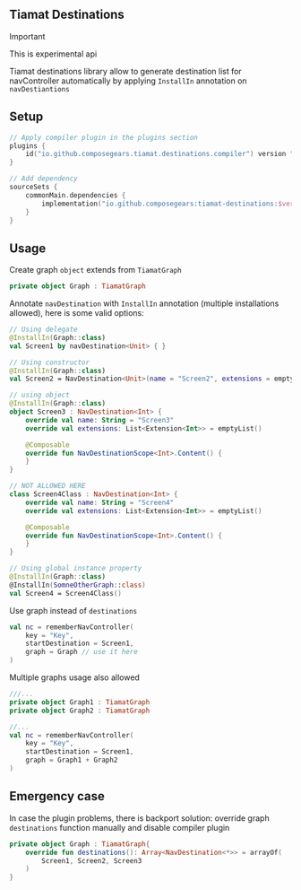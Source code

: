 Tiamat Destinations
-------------------

> [!IMPORTANT]
> This is experimental api

Tiamat destinations library allow to generate destination list for navController automatically
by applying `InstallIn` annotation on `navDestiantions`

## Setup

```kotlin
// Apply compiler plugin in the plugins section
plugins {
    id("io.github.composegears.tiamat.destinations.compiler") version "1.0.0"
}

```
```kotlin
// Add dependency
sourceSets {
    commonMain.dependencies {
        implementation("io.github.composegears:tiamat-destinations:$version")
    }
}

```

## Usage

Create graph `object` extends from `TiamatGraph`

```kotlin
private object Graph : TiamatGraph
```
Annotate `navDestination` with `InstallIn` annotation (multiple installations allowed), here is some valid options:

```kotlin
// Using delegate
@InstallIn(Graph::class)
val Screen1 by navDestination<Unit> { }

// Using constructor
@InstallIn(Graph::class)
val Screen2 = NavDestination<Unit>(name = "Screen2", extensions = emptyList()) {}

// using object
@InstallIn(Graph::class)
object Screen3 : NavDestination<Int> {
    override val name: String = "Screen3"
    override val extensions: List<Extension<Int>> = emptyList()

    @Composable
    override fun NavDestinationScope<Int>.Content() {
    }
}

// NOT ALLOWED HERE
class Screen4Class : NavDestination<Int> {
    override val name: String = "Screen4"
    override val extensions: List<Extension<Int>> = emptyList()

    @Composable
    override fun NavDestinationScope<Int>.Content() {
    }
}

// Using global instance property
@InstallIn(Graph::class)
@InstallIn(SomneOtherGraph::class)
val Screen4 = Screen4Class()
```
Use graph instead of `destinations`

```kotlin
val nc = rememberNavController(
    key = "Key",
    startDestination = Screen1,
    graph = Graph // use it here
)
```

Multiple graphs usage also allowed
```kotlin
///...
private object Graph1 : TiamatGraph
private object Graph2 : TiamatGraph

//...
val nc = rememberNavController(
    key = "Key",
    startDestination = Screen1,
    graph = Graph1 + Graph2
)
```

## Emergency case

In case the plugin problems, there is backport solution: override graph `destinations` function manually and disable compiler plugin

```kotlin
private object Graph : TiamatGraph{
    override fun destinations(): Array<NavDestination<*>> = arrayOf(
        Screen1, Screen2, Screen3
    )
}
```